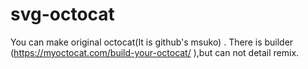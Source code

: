 # svg-octocat
You can make original octocat(It is github's msuko) . There is builder (https://myoctocat.com/build-your-octocat/ ),but can not detail remix. 
